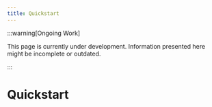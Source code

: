 ```yaml
---
title: Quickstart
---
```


:::warning[Ongoing Work]

This page is currently under development. Information presented here might be incomplete or outdated.

:::

# Quickstart
